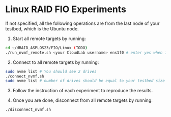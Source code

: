 # Linux RAID FIO Experiments

If not specified, all the following operations are from the last node of your testbed, which is the Ubuntu node.

1. Start all remote targets by running:
```Bash
cd ~/dRAID_ASPLOS23/FIO/Linux (TODO)
./run_nvmf_remote.sh <your CloudLab username> ens1f0 # enter yes when it prompts
```

2. Connect to all remote targets by running:
```Bash
sudo nvme list # You should see 2 drives
./connect_nvmf.sh
sudo nvme list # number of drives should be equal to your testbed size
```

3. Follow the instruction of each experiment to reproduce the results.

4. Once you are done, disconnect from all remote targets by running:
```Bash
./disconnect_nvmf.sh
```